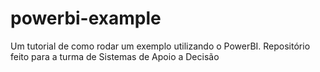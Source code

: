 # powerbi-example
Um tutorial de como rodar um exemplo utilizando o PowerBI. Repositório feito para a turma de Sistemas de Apoio a Decisão
